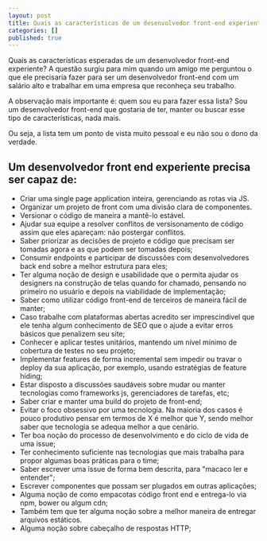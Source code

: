 ```yaml
---
layout: post
title: Quais as características de um desenvolvedor front-end experiente?
categories: []
published: true
---
```


Quais as características esperadas de um desenvolvedor front-end experiente? A questão surgiu para mim quando um amigo me perguntou o que ele precisaria fazer para ser um desenvolvedor front-end com um salário alto e trabalhar em uma empresa que reconheça seu trabalho.

A observação mais importante é: quem sou eu para fazer essa lista? Sou um desenvolvedor front-end que gostaria de ter, manter ou buscar esse tipo de características, nada mais. 

Ou seja, a lista tem um ponto de vista muito pessoal e eu não sou o dono da verdade.

## Um desenvolvedor front end experiente precisa ser capaz de:

* Criar uma single page application inteira, gerenciando as rotas via JS.
* Organizar um projeto de front com uma divisão clara de componentes.
* Versionar o código de maneira a mantê-lo estável.
* Ajudar sua equipe a resolver conflitos de versisonamento de código assim que eles apareçam: não postergar conflitos.
* Saber priorizar as decisões de projeto e código que precisam ser tomadas agora e as que podem ser tomadas depois;
* Consumir endpoints e participar de discussões com desenvolvedores back end sobre a melhor estrutura para eles;
* Ter alguma noção de design e usabilidade que o permita ajudar os designers na construção de telas quando for chamado, pensando no primeiro no usuário e depois na viabilidade de implementação;
* Saber como utilizar código front-end de terceiros de maneira fácil de manter;
* Caso trabalhe com plataformas abertas acredito ser imprescindível que ele tenha algum conhecimento de SEO que o ajude a evitar erros básicos que penalizem seu site;
* Conhecer e aplicar testes unitários, mantendo um nível mínimo de cobertura de testes no seu projeto;
* Implementar features de forma incremental sem impedir ou travar o deploy da sua aplicação, por exemplo, usando estratégias de feature hiding;
* Estar disposto a discussões saudáveis sobre mudar ou manter tecnologias como frameworks js, gerenciadores de tarefas, etc;
* Saber criar e manter uma build do projeto de front-end;
* Evitar o foco obsessivo por uma tecnologia. Na maioria dos casos é pouco produtivo pensar em termos de X é melhor que Y, sendo melhor saber que tecnologia se adequa melhor a que cenário.
* Ter boa noção do processo de desenvolvimento e do ciclo de vida de uma issue;
* Ter conhecimento suficiente nas tecnologias que mais trabalha para propor algumas boas práticas para o time;
* Saber escrever uma issue de forma bem descrita, para "macaco ler e entender";
* Escrever componentes que possam ser plugados em outras aplicações;
* Alguma noção de como empacotas código front end e entrega-lo via npm, bower ou algum cdn;
* Também tem que ter alguma noção sobre a melhor maneira de entregar arquivos estáticos.
* Alguma noção sobre cabeçalho de respostas HTTP;
